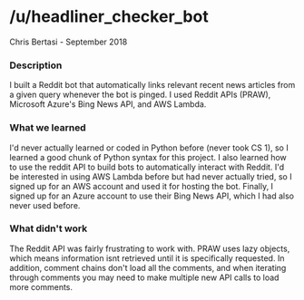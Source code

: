 # /u/headliner_checker_bot

Chris Bertasi - September 2018

### Description
I built a Reddit bot that automatically links relevant recent news articles from a given query whenever the bot is pinged. I used Reddit APIs (PRAW), Microsoft Azure's Bing News API, and AWS Lambda.

### What we learned
I'd never actually learned or coded in Python before (never took CS 1), so I learned a good chunk of Python syntax for this project. 
I also learned how to use the reddit API to build bots to automatically interact with Reddit. 
I'd be interested in using AWS Lambda before but had never actually tried, so I signed up for an AWS account and used it for hosting the bot. 
Finally, I signed up for an Azure account to use their Bing News API, which I had also never used before.

### What didn't work
The Reddit API was fairly frustrating to work with. PRAW uses lazy objects, which means information isnt retrieved until it is specifically requested.
In addition, comment chains don't load all the comments, and when iterating through comments you may need to make multiple new API calls to load more comments.
